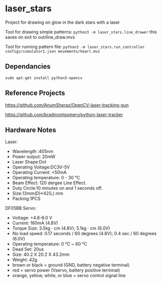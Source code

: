 # laser_stars
Project for drawing on glow in the dark stars with a laser

Tool for drawing simple patterns: `python3 -m laser_stars.line_drawer` this saves on exit to out/line_draw.mvs

Tool for running pattern file: `python3 -m laser_stars.run_controller configs/simulator1.json movements/heart.mvs`

## Dependancies
`sudo apt-get install python3-opencv`

## Reference Projects

https://github.com/AnumSheraz/OpenCV-laser-tracking-gun

https://github.com/bradmontgomery/python-laser-tracker

## Hardware Notes

Laser:
 * Wavelength :405nm
 * Power output: 20mW 
 * Laser Shape:Dot 
 * Operating Voltage:DC3V-5V
 * Operating Current: <50mA 
 * Operating temperature: 0 - 30 °C
 * Beam Effect: 120 dergee Line Effect.
 * Duty Circle:10 minutes on and 1 seconds off.
 * Size:13mm(D)*42(L) mm
 * Packing:1PCS


DF05BB Servo:
 * Voltage: +4.8-6.0 V
 * Current: 160mA (4.8V)
 * Torque Size: 3.5kg · cm (4.8V); 5.1kg · cm (6.0V)
 * No load speed: 0.17 seconds / 60 degrees (4.8V); 0.4 sec / 60 degrees (6.0V)
 * Operating temperature: 0 ℃ ~ 60 ℃
 * Dead Set: 20us
 * Size: 40.2 X 20.2 X 43.2mm
 * Weight: 42g
 * brown or black = ground (GND, battery negative terminal)
 * red = servo power (Vservo, battery positive terminal)
 * orange, yellow, white, or blue = servo control signal line
